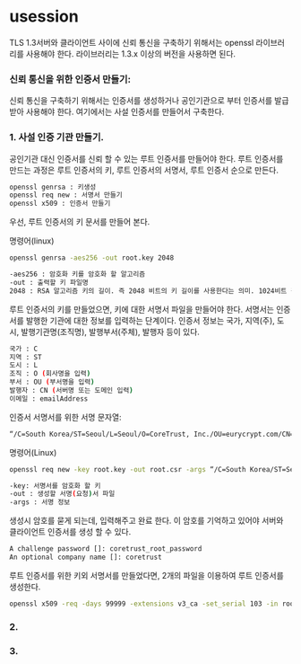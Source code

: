 # usession

TLS 1.3서버와 클라이언트 사이에 신뢰 통신을 구축하기 위해서는 openssl 라이브러리를 사용해야 한다. 라이브러리는 1.3.x 이상의 버전을 사용하면 된다.

### 신뢰 통신을 위한 인증서 만들기:
신뢰 통신을 구축하기 위해서는 인증서를 생성하거나 공인기관으로 부터 인증서를 발급 받아 사용해야 한다. 여기에서는 사설 인증서를 만들어서 구축한다.

### 1. 사설 인증 기관 만들기.
   공인기관 대신 인증서를 신뢰 할 수 있는 루트 인증서를 만들어야 한다. 루트 인증서를 만드는 과정은 루트 인증서의 키, 루트 인증서의 서명서, 루트 인증서 순으로 만든다. 
   ```bash
   openssl genrsa : 키생성
   openssl req new : 서명서 만들기
   openssl x509 : 인증서 만들기 
   ```
   우선, 루트 인증서의 키 문서를 만들어 본다.
   
   명령어(linux)
   ```bash
   openssl genrsa -aes256 -out root.key 2048
   ```
   ```bash
   -aes256 : 암호화 키를 암호화 할 알고리즘
   -out : 출력할 키 파일명
   2048 : RSA 알고리즘 키의 길이. 즉 2048 비트의 키 길이를 사용한다는 의미. 1024비트 길이를 사용해도 되지만, 보안 레벨이 낮아 짐.
   ```
   
   루트 인증서의 키를 만들었으면, 키에 대한 서명서 파일을 만들어야 한다. 서명서는 인증서를 발행한 기관에 대한 정보를 입력하는 단계이다.
   인증서 정보는 국가, 지역(주), 도시, 발행기관명(조직명), 발행부서(주체), 발행자 등이 있다.
   ```bash
   국가 : C
   지역 : ST
   도시 : L
   조직 : O (회사명을 입력)
   부서 : OU (부서명을 입력)
   발행자 : CN (서버명 또는 도메인 입력)
   이메일 : emailAddress
   ```
   
   인증서 서명서를 위한 서명 문자열:
   ```bash
   “/C=South Korea/ST=Seoul/L=Seoul/O=CoreTrust, Inc./OU=eurycrypt.com/CN=paul/emailAddress=paul@coretrust.com”
   ```
   
   명령어(Linux)
   ```bash
   openssl req new -key root.key -out root.csr -args “/C=South Korea/ST=Seoul/L=Seoul/O=CoreTrust, Inc./OU=eurycrypt.com/CN=paul/emailAddress=paul@coretrust.com”
   ```
   ```bash
   -key: 서명서를 암호화 할 키
   -out : 생성할 서명(요청)서 파일
   -args : 서명 정보
   ```
   생성시 암호를 묻게 되는데, 입력해주고 완료 한다. 이 암호를 기억하고 있어야 서버와 클라이언트 인증서를 생성 할 수 있다.
   ```bash
   A challenge password []: coretrust_root_password
   An optional company name []: coretrust
   
   ```
   
   루트 인증서를 위한 키외 서명서를 만들었다면, 2개의 파일을 이용하여 루트 인증서를 생성한다.
   ```bash
   openssl x509 -req -days 99999 -extensions v3_ca -set_serial 103 -in root.csr -signkey root.key -out root.crt
   ```
   
### 2. 
 
### 3. 
